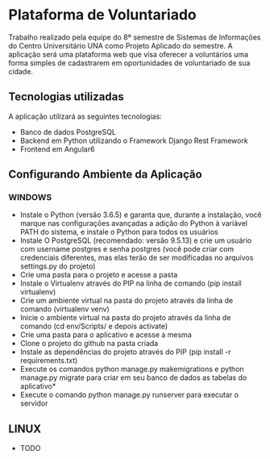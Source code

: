 # Plataforma de Voluntariado
Trabalho realizado pela equipe do 8º semestre de Sistemas de Informações do Centro Universitário UNA como Projeto Aplicado do semestre.
A aplicação será uma plataforma web que visa oferecer a voluntários uma forma simples de cadastrarem em oportunidades de voluntariado de sua cidade.

## Tecnologias utilizadas 
A aplicação utilizará as seguintes tecnologias:

* Banco de dados PostgreSQL
* Backend em Python utilizando o Framework Django Rest Framework
* Frontend em Angular6

## Configurando Ambiente da Aplicação

### WINDOWS

* Instale o Python (versão 3.6.5) e garanta que, durante a instalação, você marque nas configurações avançadas a adição do Python à variável PATH do sistema, e instale o Python para todos os usuários
* Instale O PostgreSQL (recomendado: versão 9.5.13) e crie um usuário com username postgres e senha postgres (você pode criar com credenciais diferentes, mas elas terão de ser modificadas no arquivos settings.py do projeto)
* Crie uma pasta para o projeto e acesse a pasta
* Instale o Virtualenv através do PIP na linha de comando (pip install virtualenv)
* Crie um ambiente virtual na pasta do projeto através da linha de comando (virtualenv venv)
* Inicie o ambiente virtual na pasta do projeto através da linha de comando (cd env/Scripts/  e depois  activate)
* Crie uma pasta para o aplicativo e acesse a mesma
* Clone o projeto do github na pasta criada
* Instale as dependências do projeto através do PIP (pip install -r requirements.txt)
* Execute os comandos python manage.py makemigrations e python manage.py migrate para criar em seu banco de dados as tabelas do aplicativo*
* Execute o comando python manage.py runserver para executar o servidor

## LINUX

* TODO
